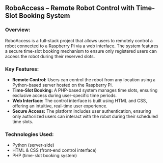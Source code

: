 ## **RoboAccess – Remote Robot Control with Time-Slot Booking System**

### **Overview:**  
RoboAccess is a full-stack project that allows users to remotely control a robot connected to a Raspberry Pi via a web interface. The system features a secure time-slot booking mechanism to ensure only registered users can access the robot during their reserved slots.

### **Key Features:**

- **Remote Control:** Users can control the robot from any location using a Python-based server hosted on the Raspberry Pi.
- **Time-Slot Booking:** A PHP-based system manages time slots, ensuring exclusive access during user-specific time periods.
- **Web Interface:** The control interface is built using HTML and CSS, offering an intuitive, real-time user experience.
- **Secure Access:** The platform includes user authentication, ensuring only authorized users can interact with the robot during their scheduled time slots.

### **Technologies Used:**

- Python (server-side)
- HTML & CSS (front-end control interface)
- PHP (time-slot booking system)
